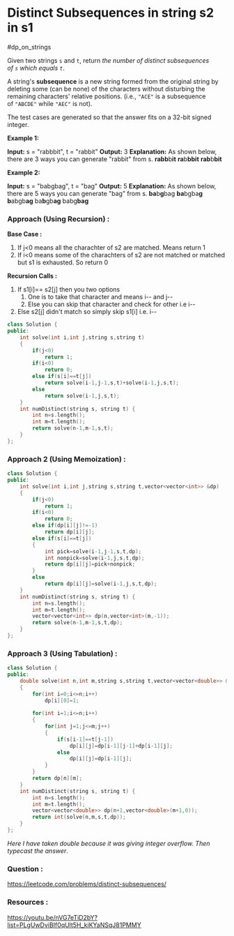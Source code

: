 # Distinct Subsequences in string s2 in s1
#dp_on_strings 

Given two strings `s` and `t`, return _the number of distinct subsequences of `s` which equals `t`_.

A string's **subsequence** is a new string formed from the original string by deleting some (can be none) of the characters without disturbing the remaining characters' relative positions. (i.e., `"ACE"` is a subsequence of `"ABCDE"` while `"AEC"` is not).

The test cases are generated so that the answer fits on a 32-bit signed integer.

**Example 1:**

**Input:** s = "rabbbit", t = "rabbit"
**Output:** 3
**Explanation:**
As shown below, there are 3 ways you can generate "rabbit" from s.
**rabb**b**it**
**ra**b**bbit**
**rab**b**bit**

**Example 2:**

**Input:** s = "babgbag", t = "bag"
**Output:** 5
**Explanation:**
As shown below, there are 5 ways you can generate "bag" from s.
**ba**b**g**bag
**ba**bgba**g**
**b**abgb**ag**
ba**b**gb**ag**
babg**bag**

### Approach (Using Recursion) :

**Base Case :**
1. If j<0 means all the charachter of s2 are matched. Means return 1
2. If i<0 means some of the charachters of s2 are not matched or matched but s1 is exhausted. So return 0

**Recursion Calls :**
1. If s1[i]== s2[j] then you two options
	1. One is to take that character and means i-- and j--
	2. Else you can skip that character and check for other i.e i--
2. Else s2[j] didn't match so simply skip s1[i] i.e. i--

```cpp
class Solution {
public:
    int solve(int i,int j,string s,string t)
    {
        if(j<0)
            return 1;
        if(i<0)
            return 0;
        else if(s[i]==t[j])
            return solve(i-1,j-1,s,t)+solve(i-1,j,s,t);
        else
            return solve(i-1,j,s,t);
    }
    int numDistinct(string s, string t) {
        int n=s.length();
        int m=t.length();
        return solve(n-1,m-1,s,t);
    }
};
```


### Approach 2 (Using Memoization) :

```cpp
class Solution {
public:
    int solve(int i,int j,string s,string t,vector<vector<int>> &dp)
    {
        if(j<0)
            return 1;
        if(i<0)
            return 0;
        else if(dp[i][j]!=-1)
            return dp[i][j];
        else if(s[i]==t[j])
        {
            int pick=solve(i-1,j-1,s,t,dp);
            int nonpick=solve(i-1,j,s,t,dp);
            return dp[i][j]=pick+nonpick;
        }
        else
            return dp[i][j]=solve(i-1,j,s,t,dp);
    }
    int numDistinct(string s, string t) {
        int n=s.length();
        int m=t.length();
        vector<vector<int>> dp(n,vector<int>(m,-1));
        return solve(n-1,m-1,s,t,dp);
    }
};
```


### Approach 3 (Using Tabulation) :
```cpp
class Solution {
public:
    double solve(int n,int m,string s,string t,vector<vector<double>> &dp)
    {
        for(int i=0;i<=n;i++)
            dp[i][0]=1;
        
        for(int i=1;i<=n;i++)
        {
            for(int j=1;j<=m;j++)
            {
                if(s[i-1]==t[j-1])
                    dp[i][j]=dp[i-1][j-1]+dp[i-1][j];
                else
                    dp[i][j]=dp[i-1][j];
            }
        }
        return dp[n][m];
    }
    int numDistinct(string s, string t) {
        int n=s.length();
        int m=t.length();
        vector<vector<double>> dp(n+1,vector<double>(m+1,0));
        return int(solve(n,m,s,t,dp));
    }
};
```


*Here I have taken double because it was giving integer overflow. Then typecast the answer*.

### Question :
https://leetcode.com/problems/distinct-subsequences/


### Resources :
https://youtu.be/nVG7eTiD2bY?list=PLgUwDviBIf0qUlt5H_kiKYaNSqJ81PMMY